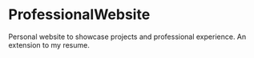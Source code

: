 # ProfessionalWebsite
Personal website to showcase projects and professional experience. An extension to my resume.
